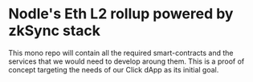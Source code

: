 # Nodle's Eth L2 rollup powered by zkSync stack

This mono repo will contain all the required smart-contracts and the services that we would need to develop aroung them. This is a proof of concept targeting the needs of our Click dApp as its initial goal.
